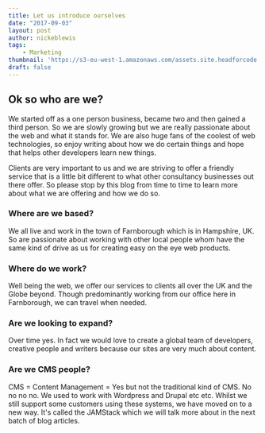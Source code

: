 ```yaml
---
title: Let us introduce ourselves
date: "2017-09-03"
layout: post
author: nickeblewis
tags:
    - Marketing
thumbnail: 'https://s3-eu-west-1.amazonaws.com/assets.site.headforcode.com/icons/js.png'
draft: false
---
```


## Ok so who are we?

We started off as a one person business, became two and then gained a third person. So we are slowly growing but we are really passionate about the web and what it stands for. We are also huge fans of the coolest of web technologies, so enjoy writing about how we do certain things and hope that helps other developers learn new things.

Clients are very important to us and we are striving to offer a friendly service that is a little bit different to what other consultancy businesses out there offer. So please stop by this blog from time to time to learn more about what we are offering and how we do so.

### Where are we based?

We all live and work in the town of Farnborough which is in Hampshire, UK. So are passionate about working with other local people whom have the same kind of drive as us for creating easy on the eye web products.


### Where do we work?

Well being the web, we offer our services to clients all over the UK and the Globe beyond. Though predominantly working from our office here in Farnborough, we can travel when needed.

### Are we looking to expand?

Over time yes. In fact we would love to create a global team of developers, creative people and writers because our sites are very much about content.

### Are we CMS people?

CMS = Content Management = Yes but not the traditional kind of CMS. No no no no. We used to work with Wordpress and Drupal etc etc. Whilst we still support some customers using these systems, we have moved on to a new way. It's called the JAMStack which we will talk more about in the next batch of blog articles. 
